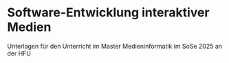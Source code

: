 # Software-Entwicklung interaktiver Medien

Unterlagen für den Unterricht im Master Medieninformatik im SoSe 2025 an der HFU

